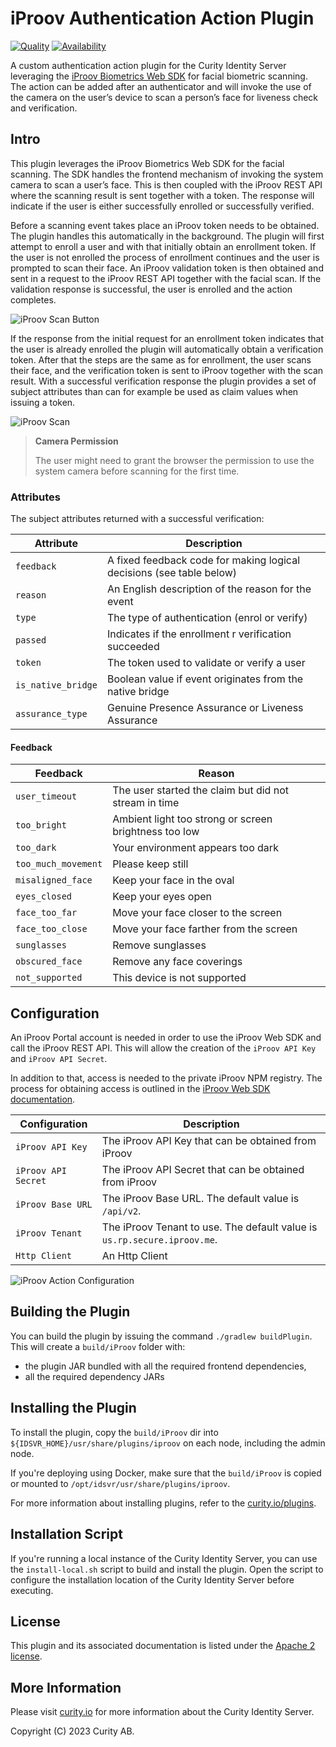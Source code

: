 # iProov Authentication Action Plugin

[![Quality](https://img.shields.io/badge/quality-demo-red)](https://curity.io/resources/code-examples/status/)
[![Availability](https://img.shields.io/badge/availability-source-blue)](https://curity.io/resources/code-examples/status/)

A custom authentication action plugin for the Curity Identity Server leveraging the [iProov Biometrics Web SDK](https://github.com/iProov/web) for facial biometric scanning. The action can be added after an authenticator and will invoke the use of the camera on the user’s device to scan a person’s face for liveness check and verification.

## Intro
This plugin leverages the iProov Biometrics Web SDK for the facial scanning. The SDK handles the frontend
mechanism of invoking the system camera to scan a user’s face. This is then coupled with the iProov REST API
where the scanning result is sent together with a token. The response will indicate if the user is either
successfully enrolled or successfully verified.

Before a scanning event takes place an iProov token needs to be obtained. The plugin handles this
automatically in the background. The plugin will first attempt to enroll a user and with that initially
obtain an enrollment token. If the user is not enrolled the process of enrollment continues and the user
is prompted to scan their face. An iProov validation token is then obtained and sent in a request to the
iProov REST API together with the facial scan. If the validation response is successful, the user is enrolled
and the action completes.

![iProov Scan Button](./docs/iproov-scan-button.jpg)

If the response from the initial request for an enrollment token indicates that the user is already enrolled
the plugin will automatically obtain a verification token. After that the steps are the same as for enrollment,
the user scans their face, and the verification token is sent to iProov together with the scan result. With a
successful verification response the plugin provides a set of subject attributes than can for example be used as
claim values when issuing a token.

![iProov Scan](./docs/iproov-scan.jpg)

> **Camera Permission**
>
> The user might need to grant the browser the permission to use the system camera before scanning for the
> first time.

### Attributes

The subject attributes returned with a successful verification:

| Attribute          | Description                                                          |
|--------------------|----------------------------------------------------------------------|
| `feedback`         | A fixed feedback code for making logical decisions (see table below) |
| `reason`           | An English description of the reason for the event                   |
| `type`             | The type of authentication (enrol or verify)                         |
| `passed`           | Indicates if the enrollment r verification succeeded                 |
| `token`            | The token used to validate or verify a user                          |
| `is_native_bridge` | Boolean value if event originates from the native bridge             |
| `assurance_type`   | Genuine Presence Assurance or Liveness Assurance                     |

#### Feedback

| Feedback            | Reason                                                |
|---------------------|-------------------------------------------------------|
| `user_timeout`      | The user started the claim but did not stream in time |
| `too_bright`        | Ambient light too strong or screen brightness too low |
| `too_dark`          | Your environment appears too dark                     |
| `too_much_movement` | Please keep still                                     |
| `misaligned_face`   | Keep your face in the oval                            |
| `eyes_closed`       | Keep your eyes open                                   |
| `face_too_far`      | Move your face closer to the screen                   |
| `face_too_close`    | Move your face farther from the screen                |
| `sunglasses`        | Remove sunglasses                                     |
| `obscured_face`     | Remove any face coverings                             |
| `not_supported`     | This device is not supported                          |

## Configuration

An iProov Portal account is needed in order to use the iProov Web SDK and call the iProov REST API. This will
allow the creation of the `iProov API Key` and `iProov API Secret`.

In addition to that, access is needed to the private iProov NPM registry. The process for obtaining access
is outlined in the [iProov Web SDK documentation](https://github.com/iProov/web#npm-package).

Configuration | Description 
--- | --- 
`iProov API Key` | The iProov API Key that can be obtained from iProov 
`iProov API Secret` | The iProov API Secret that can be obtained from iProov
`iProov Base URL` | The iProov Base URL. The default value is `/api/v2`. 
`iProov Tenant` | The iProov Tenant to use. The default value is `us.rp.secure.iproov.me`.
`Http Client` | An Http Client

![iProov Action Configuration](./docs/configure-iproov-action.jpg)

## Building the Plugin

You can build the plugin by issuing the command ``./gradlew buildPlugin``. This will create a `build/iProov` folder with:
- the plugin JAR bundled with all the required frontend dependencies,
- all the required dependency JARs

## Installing the Plugin

To install the plugin, copy the `build/iProov` dir into `${IDSVR_HOME}/usr/share/plugins/iproov` on each node, including the admin node.

If you're deploying using Docker, make sure that the `build/iProov` is copied or mounted to `/opt/idsvr/usr/share/plugins/iproov`.

For more information about installing plugins, refer to the [curity.io/plugins](https://support.curity.io/docs/latest/developer-guide/plugins/index.html#plugin-installation).

## Installation Script

If you're running a local instance of the Curity Identity Server, you can use the `install-local.sh` script to build and install the plugin. Open the script to configure the installation location of the Curity Identity Server before executing.

## License

This plugin and its associated documentation is listed under the [Apache 2 license](https://github.com/curityio/microblink-scan-id/blob/main/LICENSE).

## More Information

Please visit [curity.io](https://curity.io/) for more information about the Curity Identity Server.

Copyright (C) 2023 Curity AB.